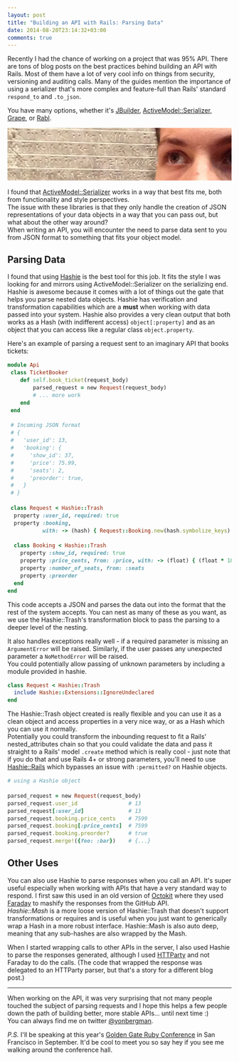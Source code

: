 ```yaml
---
layout: post
title: "Building an API with Rails: Parsing Data"
date: 2014-08-20T23:14:32+03:00
comments: true
---
```


Recently I had the chance of working on a project that was 95% API. 
There are tons of blog posts on the best practices behind building an API with Rails. Most of them have a lot of very cool info on things from security, versioning and auditing calls.
Many of the guides mention the importance of using a serializer that's more complex and feature-full than Rails' standard `respond_to` and `.to_json`. 


You have many options, whether it's
[JBuilder](https://github.com/rails/jbuilder), 
[ActiveModel::Serializer](https://github.com/rails-api/active_model_serializers), 
[Grape](https://github.com/intridea/grape#restful-model-representations),
or [Rabl](https://github.com/nesquena/rabl).
<!--more-->
<img src='/images/posts/parsing_api/cuneiform.jpg'></img>

I found that [ActiveModel::Serializer](https://github.com/rails-api/active_model_serializers) works in a way that best fits me, both from functionality and style perspectives.  
The issue with these libraries is that they only handle the creation of JSON representations of your data objects in a way that you can pass out, but what about the other way around?  
When writing an API, you will encounter the need to parse data sent to you from JSON format to something that fits your object model.


## Parsing Data

I found that using [Hashie](https://github.com/intridea/hashie) is the best tool for this job. It fits the style I was looking for and mirrors using ActiveModel::Serializer on the serializing end.
Hashie is awesome because it comes with a lot of things out the gate that helps you parse nested data objects.
Hashie has verification and transformation capabilities which are a **must** when working with data passed into your system.
Hashie also provides a very clean output that both works as a Hash (with indifferent access) `object[:property]` and as an object that you can access like a regular class `object.property`.

Here's an example of parsing a request sent to an imaginary API that books tickets:

```ruby
module Api
 class TicketBooker
    def self.book_ticket(request_body)
        parsed_request = new Request(request_body)
        # ... more work
    end
 end
 
 # Incoming JSON format
 # {
 #   'user_id': 13,
 #   'booking': {
 #     'show_id': 37,
 #     'price': 75.99,
 #     'seats': 2,
 #     'preorder': true,
 #   }
 # }

 class Request < Hashie::Trash
  property :user_id, required: true
  property :booking, 
           with: -> (hash) { Request::Booking.new(hash.symbolize_keys) }

  class Booking < Hashie::Trash
    property :show_id, required: true
    property :price_cents, from: :price, with: -> (float) { (float * 100).to_i }
    property :number_of_seats, from: :seats
    property :preorder
  end
end


```

This code accepts a JSON and parses the data out into the format that the rest of the system accepts. 
You can nest as many of these as you want, as we use the Hashie::Trash's transformation block to pass the parsing to a deeper level of the nesting.

It also handles exceptions really well - if a required parameter is missing an `ArgumentError` will be raised.
Similarly, if the user passes any unexpected parameter a `NoMethodError` will be raised.  
You could potentially allow passing of unknown parameters by including a module provided in hashie.

```ruby
class Request < Hashie::Trash
  include Hashie::Extensions::IgnoreUndeclared
end
```

The Hashie::Trash object created is really flexible and you can use it as a clean object and access properties in a very nice way, or as a Hash which you can use it normally.   
Potentially you could transform the inbounding request to fit a Rails' nested_attributes chain so that you could validate the data and pass it straight to a Rails' model `.create` method which is really cool - just note that if you do that and use Rails 4+ or strong parameters, you'll need to use [Hashie::Rails](https://github.com/Maxim-Filimonov/hashie_rails) which bypasses an issue with `:permitted?` on Hashie objects.

```ruby
# using a Hashie object

parsed_request = new Request(request_body)
parsed_request.user_id                # 13
parsed_request[:user_id]              # 13
parsed_request.booking.price_cents    # 7599
parsed_request.booking[:price_cents]  # 7599
parsed_request.booking.preorder?      # true
parsed_request.merge!({foo: :bar})    # {...}
```
 
## Other Uses

You can also use Hashie to parse responses when you call an API.
It's super useful especially when working with APIs that have a very standard way to respond.
I first saw this used in an old version of [Octokit](https://github.com/octokit/octokit.rb/tree/v1.25.0) where they used [Faraday](https://github.com/lostisland/faraday_middleware/blob/master/lib/faraday_middleware/response/mashify.rb) to mashify the responses from the GitHub API.  
*Hashie::Mash* is a more loose version of Hashie::Trash that doesn't support transformations or requires and is useful when you just want to generically wrap a Hash in a more robust interface. Hashie::Mash is also auto deep, meaning that any sub-hashes are also wrapped by the Mash.

When I started wrapping calls to other APIs in the server, I also used Hashie to parse the responses generated, although I used [HTTParty](https://github.com/jnunemaker/httparty) and not Faraday to do the calls. (The code that wrapped the response was delegated to an HTTParty parser, but that's a story for a different blog post.)

----

When working on the API, it was very surprising that not many people touched the subject of parsing requests and I hope this helps a few people down the path of building better, more stable APIs... until next time :)   
You can always find me on twitter [@yonbergman](http://twitter.com/yonbergman).

_P.S._ I'll be speaking at this year's [Golden Gate Ruby Conference](http://gogaruco.com/speakers/#ybergman) in San Francisco in September. It'd be cool to meet you so say hey if you see me walking around the conference hall.

  


